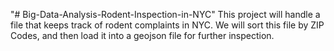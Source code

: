 "# Big-Data-Analysis-Rodent-Inspection-in-NYC" 
This project will handle a file that keeps track of rodent complaints in NYC. We will sort this file by ZIP Codes, and then load it into a geojson file for further inspection. 
